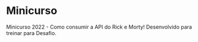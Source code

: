 # Minicurso
Minicurso 2022 - Como consumir a API do Rick e Morty!
Desenvolvido para treinar para Desafio.